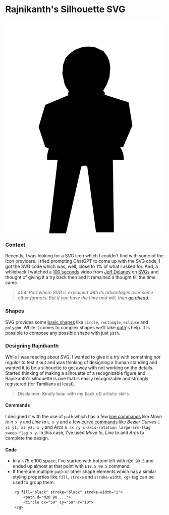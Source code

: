 # Rajnikanth's Silhouette SVG


![Rajnikanth](/superstar.svg)


### Context
Recently, I was looking for a SVG icon which I couldn't find with some of the icon providers. I tried prompting ChatGPT to come up with the SVG code, I got the SVG code which was, well, close to 1% of what I asked for. And, a whileback I watched a [100 seconds](https://www.youtube.com/playlist?list=PL0vfts4VzfNiI1BsIK5u7LpPaIDKMJIDN) video from [Jeff Delaney](https://fireship.io/contributors/jeff-delaney/#:~:text=Jeff%20Delaney%20is%20a%20Google,the%20creator%20of%20fireship.io.) on [SVGs](https://youtu.be/emFMHH2Bfvo?si=DsM7Lo-clZS9W4Zq) and thought of giving it a try back then and it remained a thought till the time came.


> *404: Part where SVG is explained with its advantages over some other formats.*
*But if you have the time and will, then [go ahead](https://developer.mozilla.org/en-US/docs/Web/SVG).*


### Shapes
SVG provides some [basic shapes](https://developer.mozilla.org/en-US/docs/Web/SVG/Tutorial/Basic_Shapes) like `circle`, `rectangle`, `eclipse` and `polygon`. While it comes to complex shapes we'll take [path](https://developer.mozilla.org/en-US/docs/Web/SVG/Tutorial/Paths)'s help. It is possible to compose any possible shape with just `path`. 


### Designing Rajnikanth
While I was reading about SVG, I wanted to give it a try with something *not regular* to test it out and was thinking of designing a human standing and wanted it to be a silhouette to get away with not working on the details. Started thinking of making a silhouette of a recognizable figure and Rajnikanth's silhouette is one that is easily recognizable and strongly registered (for Tamilians at least).

> Disclaimer: Kindly bear with my (lack of) artistic skills.

#### Commands
I designed it with the use of `path` which has a few [line commands](https://developer.mozilla.org/en-US/docs/Web/SVG/Tutorial/Paths#line_commands) like *Move to* `M x y` and *Line to* `L x y` and a few [curve commands](https://developer.mozilla.org/en-US/docs/Web/SVG/Tutorial/Paths#curve_commands) like *Bezier Curves* `C x1 y1, x2 y2, x y` and *Arcs* `A rx ry x-axis-rotation large-arc-flag sweep-flag x y`. 
In this case, I've used *Move to*, *Line to* and *Arcs* to complete the design.

#### [Code](/superstar.svg)

* In a ~75 x 100 space, I've started with bottom left with `M20 99.5` and ended up almost at that point with `L19.5 99.5` command.
* If there are multiple `path` or other shape elements which has a similar styling properties like `fill`, `stroke` and `stroke-width`,  `<g>` tag can be used to group them.
```
    <g fill="black" stroke="black" stroke-width="1">
        <path d="M20 90 ...">
        <circle cx="50" cy="50" r="10">
    </g>
```
